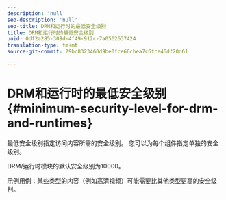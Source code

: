 ```yaml
---
description: 'null'
seo-description: 'null'
seo-title: DRM和运行时的最低安全级别
title: DRM和运行时的最低安全级别
uuid: 0df2a285-309d-4f49-912c-7a0562637424
translation-type: tm+mt
source-git-commit: 29bc8323460d9be0fce66cbea7c6fce46df20d61

---
```



# DRM和运行时的最低安全级别{#minimum-security-level-for-drm-and-runtimes}

最低安全级别指定访问内容所需的安全级别。 您可以为每个组件指定单独的安全级别。

DRM/运行时模块的默认安全级别为10000。

示例用例：某些类型的内容（例如高清视频）可能需要比其他类型更高的安全级别。
